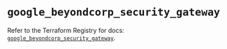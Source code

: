 # `google_beyondcorp_security_gateway`

Refer to the Terraform Registry for docs: [`google_beyondcorp_security_gateway`](https://registry.terraform.io/providers/hashicorp/google-beta/6.18.0/docs/resources/google_beyondcorp_security_gateway).
